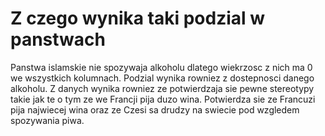 
# Z czego wynika taki podzial w panstwach

Panstwa islamskie nie spozywaja alkoholu dlatego wiekrzosc z nich ma 0 we wszystkich kolumnach. Podzial wynika rowniez z dostepnosci danego alkoholu. Z danych wynika rowniez ze potwierdzaja sie pewne stereotypy takie jak te o tym ze we Francji pija duzo wina. Potwierdza sie ze Francuzi pija najwiecej wina oraz ze Czesi sa drudzy na swiecie pod wzgledem spozywania piwa.
